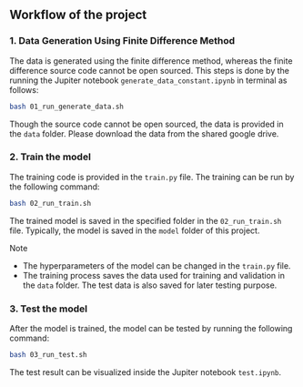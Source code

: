 ## Workflow of the project

### 1. Data Generation Using Finite Difference Method

The data is generated using the finite difference method, whereas the finite 
difference source code cannot be open sourced. This steps is done by the running 
the Jupiter notebook `generate_data_constant.ipynb` in terminal as follows:

```bash
bash 01_run_generate_data.sh
```

Though the source code cannot be open sourced, the data is provided in the
`data` folder. Please download the data from the shared google drive.

### 2. Train the model

The training code is provided in the `train.py` file. The training can be run
by the following command:

```bash
bash 02_run_train.sh
```

The trained model is saved in the specified folder in the `02_run_train.sh` file.
Typically, the model is saved in the `model` folder of this project.

Note
- The hyperparameters of the model can be changed in the `train.py` file.
- The training process saves the data used for training and validation in the
  `data` folder. The test data is also saved for later testing purpose.

### 3. Test the model
After the model is trained, the model can be tested by running the following
command:

```bash
bash 03_run_test.sh
```

The test result can be visualized inside the Jupiter notebook `test.ipynb`.